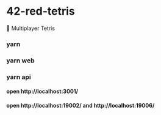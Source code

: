 # 42-red-tetris
👾 Multiplayer Tetris

### yarn
### yarn web
### yarn api

#### open http://localhost:3001/
#### open http://localhost:19002/ and http://localhost:19006/
